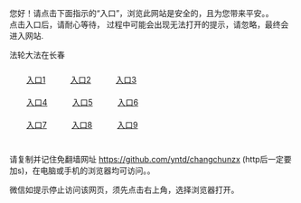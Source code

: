 您好！请点击下面指示的“入口”，浏览此网站是安全的，且为您带来平安。。 <br/>
点击入口后，请耐心等待， 过程中可能会出现无法打开的提示，请忽略，最终会进入网站. </br>

法轮大法在长春<br/>
<div style="padding:10px"><a style="margin:20px" target="_blank" href="https://drvhfjpljeqi0.cloudfront.net/2Qpsp?apkabh" id="ccLink1" rel="nofollow">入口1</a> <a target="_blank" style="margin:20px" href="https://d2gkav0q6y8m8s.cloudfront.net/2Qpsp?tqxxpjlg" id="ccLink2" rel="nofollow">入口2</a> <a style="margin:20px" target="_blank" href="https://d3te634qahuox9.cloudfront.net/2Qpsp?zixmky" id="ccLink3" rel="nofollow">入口3</a></div>

<div style="padding:10px" ><a style="margin:20px" target="_blank" href="https://drvhfjpljeqi0.cloudfront.net/2Qpsp?apkabh" id="ccLink4" rel="nofollow">入口4</a> <a style="margin:20px" href="https://d2gkav0q6y8m8s.cloudfront.net/2Qpsp?tqxxpjlg" target="_blank" id="ccLink5" rel="nofollow">入口5</a> <a style="margin:20px" href="https://d3te634qahuox9.cloudfront.net/2Qpsp?zixmky" target="_blank" id="ccLink6" rel="nofollow">入口6</a></div>

<div style="padding:10px"><a style="margin:20px" target="_blank" href="https://drvhfjpljeqi0.cloudfront.net/2Qpsp?apkabh" id="ccLink7" rel="nofollow">入口7</a> <a style="margin:20px" href="https://d2gkav0q6y8m8s.cloudfront.net/2Qpsp?tqxxpjlg" target="_blank" id="ccLink8" rel="nofollow">入口8</a> <a style="margin:20px" target="_blank" href="https://d3te634qahuox9.cloudfront.net/2Qpsp?zixmky" id="ccLink9" rel="nofollow">入口9</a></div>

<br/>



请复制并记住免翻墙网址 https://github.com/yntd/changchunzx (http后一定要加s)，在电脑或手机的浏览器均可访问。。<br/>

微信如提示停止访问该网页，须先点击右上角，选择浏览器打开。
